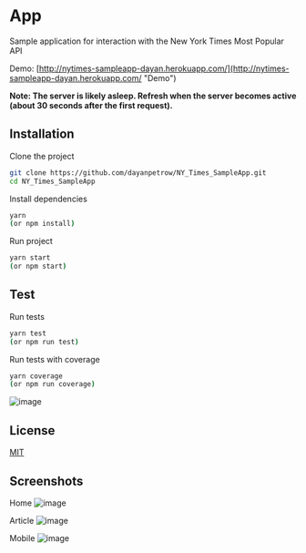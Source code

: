 # App

Sample application for interaction with the New York Times Most Popular API

Demo: 
[http://nytimes-sampleapp-dayan.herokuapp.com/](http://nytimes-sampleapp-dayan.herokuapp.com/ "Demo")

**Note: The server is likely asleep. Refresh when the server becomes active (about 30 seconds after the first request).**


## Installation

Clone the project

```bash
git clone https://github.com/dayanpetrow/NY_Times_SampleApp.git
cd NY_Times_SampleApp
```

Install dependencies
```bash
yarn 
(or npm install)
```

Run project
```bash
yarn start 
(or npm start)
```

## Test

Run tests

```bash
yarn test
(or npm run test)
```

Run tests with coverage
```bash
yarn coverage
(or npm run coverage)
```

![image](https://user-images.githubusercontent.com/26420002/58156521-edde4080-7c7e-11e9-9cea-0a3ef58c195c.png)

## License
[MIT](https://choosealicense.com/licenses/mit/)

## Screenshots
Home
![image](https://user-images.githubusercontent.com/26420002/58155674-0188a780-7c7d-11e9-9e4c-44fcc3f2afd9.png)

Article
![image](https://user-images.githubusercontent.com/26420002/58155777-46acd980-7c7d-11e9-8441-9ed30c07c935.png)

Mobile
![image](https://user-images.githubusercontent.com/26420002/58156101-069a2680-7c7e-11e9-8dad-5b298d804613.png)

